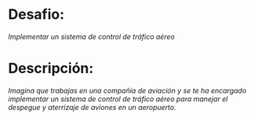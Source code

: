 # Desafio:  
###### Implementar un sistema de control de tráfico aéreo
# Descripción:
###### Imagina que trabajas en una compañía de aviación y se te ha encargado implementar un sistema de control de tráfico aéreo para manejar el despegue y aterrizaje de aviones en un aeropuerto.
